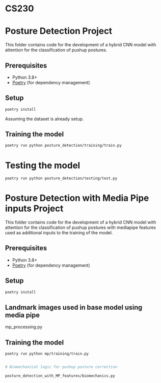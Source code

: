 # CS230


# Posture Detection Project

This folder contains code for the development of a hybrid CNN model with attention for the classification of pushup postures. 

## Prerequisites

- Python 3.8+
- [Poetry](https://python-poetry.org/docs/#installation) (for dependency management)

## Setup

```bash
poetry install
```

Assuming the dataset is already setup.

## Training the model
```bash
poetry run python posture_detection/training/train.py
```

# Testing the model
```bash
poetry run python posture_detection/testing/test.py
```


# Posture Detection with Media Pipe inputs Project

This folder contains code for the development of a hybrid CNN model with attention for the classification of pushup postures with mediapipe features used as additional inputs to the training of the model.  

## Prerequisites

- Python 3.8+
- [Poetry](https://python-poetry.org/docs/#installation) (for dependency management)

## Setup

```bash
poetry install
```

## Landmark images used in base model using media pipe
mp_processing.py

## Training the model
```bash
poetry run python mp/training/train.py


# Biomechanical logic for pushup posture correction

posture_detection_with_MP_features/biomechanics.py

